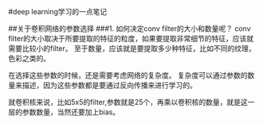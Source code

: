 #deep learning学习的一点笔记

##关于卷积网络的参数选择
###1. 如何决定conv filter的大小和数量呢？
conv filter的大小取决于所要提取的特征的粒度，如果要提取非常细节的特征，应该就需要比较小的filter。
至于数量，应该就是要提取多少种特征，比如不同的纹理，色彩之类的。

在选择这些参数的时候，还是需要考虑网络的复杂度。
复杂度可以通过参数的数量来描述，因为这些参数都是要通过反向传播来进行学习的。

就卷积核来说，比如5x5的filter,参数就是25个，再乘以卷积核的数量，就是这一层的参数数量，当然还要加上bias。

